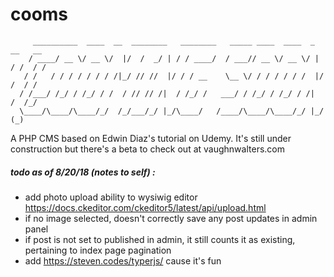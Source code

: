 # cooms
```
     __________  ____  __  ________   ________   _____ ____  ____  _   __   __
    / ____/ __ \/ __ \/  |/  /  _/ | / / ____/  / ___// __ \/ __ \/ | / /  / /
   / /   / / / / / / / /|_/ // //  |/ / / __    \__ \/ / / / / / /  |/ /  / / 
  / /___/ /_/ / /_/ / /  / // // /|  / /_/ /   ___/ / /_/ / /_/ / /|  /  /_/  
  \____/\____/\____/_/  /_/___/_/ |_/\____/   /____/\____/\____/_/ |_/  (_)                                                                                 
```



A PHP CMS based on Edwin Diaz's tutorial on Udemy.  It's still under construction but there's a beta to check out at vaughnwalters.com   

##### todo as of 8/20/18 (notes to self) :
 - add photo upload ability to wysiwig editor https://docs.ckeditor.com/ckeditor5/latest/api/upload.html
 - if no image selected, doesn't correctly save any post updates in admin panel
 - if post is not set to published in admin, it still counts it as existing, pertaining to index page pagination
 - add https://steven.codes/typerjs/ cause it's fun
